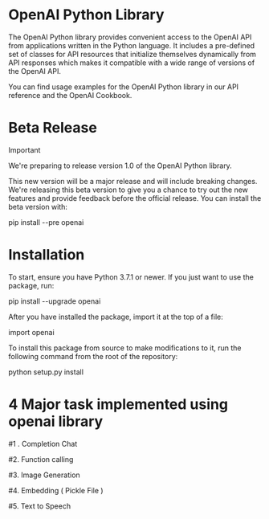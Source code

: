 # OpenAI Python Library

The OpenAI Python library provides convenient access to the OpenAI API from applications written in the Python language. It includes a pre-defined set of classes for API resources that initialize themselves dynamically from API responses which makes it compatible with a wide range of versions of the OpenAI API.

You can find usage examples for the OpenAI Python library in our API reference and the OpenAI Cookbook.

# Beta Release

Important

We're preparing to release version 1.0 of the OpenAI Python library.

This new version will be a major release and will include breaking changes. We're releasing this beta version to give you a chance to try out the new features and provide feedback before the official release. You can install the beta version with:

pip install --pre openai

# Installation

To start, ensure you have Python 3.7.1 or newer. If you just want to use the package, run:

pip install --upgrade openai

After you have installed the package, import it at the top of a file:

import  openai

To install this package from source to make modifications to it, run the following command from the root of the repository:

python setup.py install

# 4 Major task implemented using openai library 

#1 . Completion Chat

#2. Function calling

#3. Image Generation

#4. Embedding ( Pickle File )

#5. Text to Speech 

